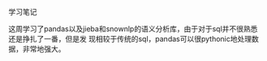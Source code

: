 学习笔记

这周学习了pandas以及jieba和snownlp的语义分析库，由于对于sql并不很熟悉还是挣扎了一番，但是发
现相较于传统的sql，pandas可以很pythonic地处理数据，非常地强大。
